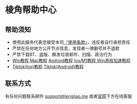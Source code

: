 # 棱角帮助中心

## 帮助须知

* 使用此服务代表您接受本司[『使用条款』](https://www.lengjiao.me/terms.html)，违反者自行承担责任
* 严禁在任何地方公开节点信息，发现者一律删号并不退款
* 严禁下载BT、盗版、群发垃圾邮件、扫描、政治行为
* [Win教程 ](wiki/win.md)   [Mac教程](wiki/mac.md)   [Android教程](wiki/android.md)   [Ios/M1教程 ](wiki/ios.md)  [Win游戏加速教程](wiki/game.md)
* [Tiktok(Ios)教程](qi-ta-jiao-cheng/ios-ping-tai-shi-yong-tiktok-jiao-cheng.md)   [Tiktok(Android)教程](qi-ta-jiao-cheng/android-ping-tai-shi-yong-tiktok-jiao-cheng.md)



## 联系方式

有任何问题联系邮件 support@lengjiao.me 或者[官网](https://www.lengjiao.me)下方在线客服

